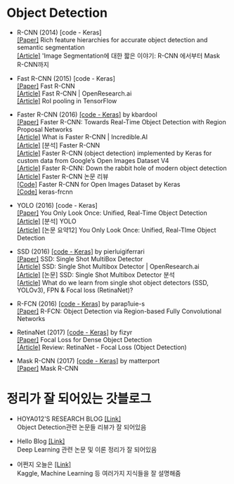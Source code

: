 
# Object Detection

 - R-CNN (2014) [code - Keras]
  <br/>[[Paper]](https://arxiv.org/abs/1311.2524) Rich feature hierarchies for accurate object detection and semantic segmentation
  <br/>[[Article]](https://junn.in/archives/2517) 'Image Segmentation에 대한 짧은 이야기: R-CNN 에서부터 Mask R-CNN까지

- Fast R-CNN (2015) [code - Keras]
  <br/>[[Paper]](https://arxiv.org/abs/1504.08083) Fast R-CNN 
  <br/>[[Article]](http://openresearch.ai/t/fast-r-cnn/240) Fast R-CNN | OpenResearch.ai
  <br/>[[Article]](https://github.com/deepsense-ai/roi-pooling) RoI pooling in TensorFlow

- Faster R-CNN (2016) [[code - Keras]](https://github.com/kbardool/keras-frcnn) by kbardool
  <br/>[[Paper]](https://arxiv.org/abs/1506.01497) Faster R-CNN: Towards Real-Time Object Detection with Region Proposal Networks
  <br/>[[Article]](http://incredible.ai/deep-learning/2018/03/17/Faster-R-CNN/) What is Faster R-CNN | Incredible.AI
  <br/>[[Article]](https://curt-park.github.io/2017-03-17/faster-rcnn/) [분석] Faster R-CNN 
  <br/>[[Article]](https://towardsdatascience.com/faster-r-cnn-object-detection-implemented-by-keras-for-custom-data-from-googles-open-images-125f62b9141a) Faster R-CNN (object detection) implemented by Keras for custom data from Google’s Open Images Dataset V4
  <br/>[[Article]](https://tryolabs.com/blog/2018/01/18/faster-r-cnn-down-the-rabbit-hole-of-modern-object-detection/) Faster R-CNN: Down the rabbit hole of modern object detection
  <br/>[[Article]](https://zzsza.github.io/data/2018/05/09/Faster-RCNN-review/) Faster R-CNN 논문 리뷰
  <br/>[[Code]](https://github.com/RockyXu66/Faster_RCNN_for_Open_Images_Dataset_Keras) Faster R-CNN for Open Images Dataset by Keras
  <br/>[[Code]](https://github.com/kbardool/keras-frcnn) keras-frcnn

- YOLO (2016) [code - Keras]
  <br/>[[Paper]](https://arxiv.org/abs/1506.02640) You Only Look Once: Unified, Real-Time Object Detection
  <br/>[[Article]](https://curt-park.github.io/2017-03-26/yolo/) [분석] YOLO
  <br/>[[Article]](https://arclab.tistory.com/167) [논문 요약12] You Only Look Once: Unified, Real-TIme Object Detection

- SSD (2016) [[code - Keras]](https://github.com/pierluigiferrari/ssd_keras) by pierluigiferrari
  <br/>[[Paper]](https://arxiv.org/abs/1512.02325) SSD: Single Shot MultiBox Detector 
  <br/>[[Article]](http://openresearch.ai/t/ssd-single-shot-multibox-detector/74) SSD: Single Shot Multibox Detector | OpenResearch.ai
  <br/>[[Article]](https://taeu.github.io/paper/deeplearning-paper-ssd/) [논문] SSD: Single Shot Multibox Detector 분석
  <br/>[[Article]](https://medium.com/@jonathan_hui/what-do-we-learn-from-single-shot-object-detectors-ssd-yolo-fpn-focal-loss-3888677c5f4d) What do we learn from single shot object detectors (SSD, YOLOv3), FPN & Focal loss (RetinaNet)?

- R-FCN (2016) [[code - Keras]](https://github.com/parap1uie-s/Keras-RFCN) by parap1uie-s
  <br/>[[Paper]](https://arxiv.org/abs/1605.06409v2) R-FCN: Object Detection via Region-based Fully Convolutional Networks

- RetinaNet (2017) [[code - Keras]](https://github.com/fizyr/keras-retinanet) by fizyr
  <br/>[[Paper]](https://arxiv.org/abs/1708.02002) Focal Loss for Dense Object Detection
  <br/>[[Article]](https://towardsdatascience.com/review-retinanet-focal-loss-object-detection-38fba6afabe4) Review: RetinaNet - Focal Loss (Object Detection)

- Mask R-CNN (2017) [[code - Keras]](https://github.com/matterport/Mask_RCNN) by matterport
  <br/>[[Paper]](https://arxiv.org/abs/1703.06870) Mask R-CNN 


# 정리가 잘 되어있는 갓블로그

- HOYA012'S RESEARCH BLOG [[Link]](https://hoya012.github.io/)
<br/>Object Detection관련 논문들 리뷰가 잘 되어있음

- Hello Blog [[Link]](https://curt-park.github.io/)
<br/>Deep Learning 관련 논문 및 이론 정리가 잘 되어있음

- 어쩐지 오늘은 [[Link]](https://zzsza.github.io/)
<br/>Kaggle, Machine Learning 등 여러가지 지식들을 잘 설명해줌

